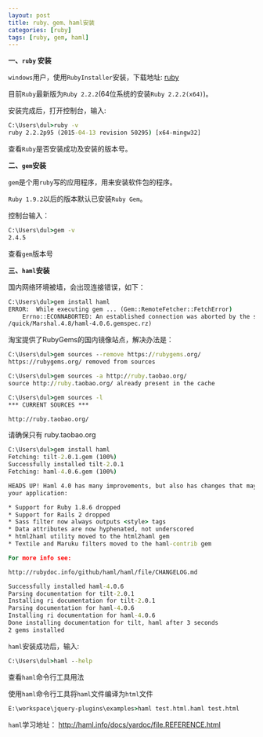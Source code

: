```yaml
---
layout: post
title: ruby、gem、haml安装
categories: [ruby]
tags: [ruby, gem, haml]
---
```

__一、`ruby` 安装__

`windows`用户，使用`RubyInstaller`安装，下载地址: [ruby](http://rubyinstaller.org/downloads/)

目前`Ruby`最新版为`Ruby 2.2.2`(64位系统的安装`Ruby 2.2.2(x64)`)。

安装完成后，打开控制台，输入:

<!-- more -->

```bat
C:\Users\dul>ruby -v
ruby 2.2.2p95 (2015-04-13 revision 50295) [x64-mingw32]
```
查看`Ruby`是否安装成功及安装的版本号。

__二、`gem`安装__

`gem`是个用`ruby`写的应用程序，用来安装软件包的程序。

`Ruby 1.9.2`以后的版本默认已安装`Ruby Gem`。

控制台输入：

```bat
C:\Users\dul>gem -v
2.4.5
```
查看`gem`版本号

__三、`haml`安装__

国内网络环境被墙，会出现连接错误，如下：

```bat
C:\Users\dul>gem install haml
ERROR:  While executing gem ... (Gem::RemoteFetcher::FetchError)
    Errno::ECONNABORTED: An established connection was aborted by the software in your host machine. - SSL_connect (https://api.rubygems.org
/quick/Marshal.4.8/haml-4.0.6.gemspec.rz)
```
淘宝提供了RubyGems的国内镜像站点，解决办法是：

```bat
C:\Users\dul>gem sources --remove https://rubygems.org/
https://rubygems.org/ removed from sources
```

```bat
C:\Users\dul>gem sources -a http://ruby.taobao.org/
source http://ruby.taobao.org/ already present in the cache
```

```bat
C:\Users\dul>gem sources -l
*** CURRENT SOURCES ***

http://ruby.taobao.org/
```
请确保只有 ruby.taobao.org

```bat
C:\Users\dul>gem install haml
Fetching: tilt-2.0.1.gem (100%)
Successfully installed tilt-2.0.1
Fetching: haml-4.0.6.gem (100%)

HEADS UP! Haml 4.0 has many improvements, but also has changes that may break
your application:

* Support for Ruby 1.8.6 dropped
* Support for Rails 2 dropped
* Sass filter now always outputs <style> tags
* Data attributes are now hyphenated, not underscored
* html2haml utility moved to the html2haml gem
* Textile and Maruku filters moved to the haml-contrib gem

For more info see:

http://rubydoc.info/github/haml/haml/file/CHANGELOG.md

Successfully installed haml-4.0.6
Parsing documentation for tilt-2.0.1
Installing ri documentation for tilt-2.0.1
Parsing documentation for haml-4.0.6
Installing ri documentation for haml-4.0.6
Done installing documentation for tilt, haml after 3 seconds
2 gems installed
```

`haml`安装成功后，输入:

```bat
C:\Users\dul>haml --help
```

查看`haml`命令行工具用法

使用`haml`命令行工具将`haml`文件编译为`html`文件

```bat
E:\workspace\jquery-plugins\examples>haml test.html.haml test.html
```
`haml`学习地址：
http://haml.info/docs/yardoc/file.REFERENCE.html



